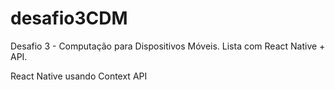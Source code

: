 # desafio3CDM
Desafio 3 - Computação para Dispositivos Móveis. Lista com React Native + API.

React Native usando Context API
